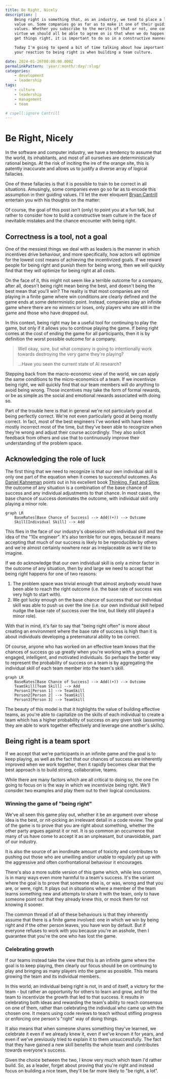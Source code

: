 ```yaml
---
title: Be Right, Nicely
description: |
    Being right is something that, as an industry, we tend to place a lot of
    value on. Some companies go as far as to make it one of their guiding
    values. Whether you subscribe to the merits of that or not, one common
    virtue we should all be able to agree on is that when we do happen to
    get things right, it is important to do so in a constructive manner.

    Today I'm going to spend a bit of time talking about how important
    your reaction to being right is when building a team culture.

date: 2024-01-26T00:00:00.000Z
permalinkPattern: :year/:month/:day/:slug/
categories:
    - development
    - leadership
tags:
    - culture
    - leadership
    - management
    - team

# cspell:ignore Cantrill
---
```


# Be Right, Nicely
In the software and computer industry, we have a tendency to assume that the
world, its inhabitants, and most of all ourselves are deterministically
rational beings. At the risk of inciting the ire of the orange site, this is
patently inaccurate and allows us to justify a diverse array of logical
fallacies.

<!-- more -->

One of these fallacies is that it is possible to train to be correct in
all situations. Amusingly, some companies even go so far as to encode this
assumption in their guiding values. I'll let the ever eloquent
[Bryan Cantrill](https://en.wikipedia.org/wiki/Bryan_Cantrill) entertain
you with his thoughts on the matter:

<YouTube id="9QMGAtxUlAc" :width="800" :height="480" />

Of course, the goal of this post isn't (only) to point you at a fun talk,
but rather to consider how to build a constructive team culture in the face
of inevitable mistakes and the chance encounter with being right.

## Correctness is a tool, not a goal
One of the messiest things we deal with as leaders is the manner in which
incentives drive behaviour, and more specifically, how actors will optimize
for the lowest cost means of achieving the incentivized goals. If we reward
people for being right and punish them for being wrong, then we will quickly
find that they will optimize for being right at all costs.

On the face of it, this might not seem like a terrible outcome for a
company, after all, doesn't being right mean being the best, and doesn't
being the best mean that you'll win? The reality is that most companies are
not playing in a finite game where win conditions are clearly defined and
the game ends at some deterministic point. Instead, companies play an infinite
game where there are no winners or loses, only players who are still in the
game and those who have dropped out.

In this context, being right may be a useful tool for continuing to play
the game, but only if it allows you to continue playing the game. If being
right comes at the cost of ending the game for all participants, then it
is by definition the worst possible outcome for a company.

> Well okay, sure, but what company is going to intentionally work towards
> destroying the very game they're playing?
>
> ...Have you seen the current state of AI research?

Stepping back from the macro-economic view of the world, we can apply the
same conditions to the micro-economics of a team. If we incentivize being
right, we will quickly find that our team members will do anything to avoid
being wrong. Those incentives may take the form of formal rewards, or be as
simple as the social and emotional rewards associated with doing so.

Part of the trouble here is that in general we're not particularly good at
being perfectly correct. We're not even particularly good at being mostly
correct. In fact, most of the best engineers I've worked with have been
mostly incorrect most of the time, but they've been able to recognize when
they're wrong and adjust their course accordingly. They also solicit feedback
from others and use that to continuously improve their understanding of the
problem space.

## Acknowledging the role of luck
The first thing that we need to recognize is that our own individual skill
is only one part of the equation when it comes to successful outcomes. As
[Daniel Kahneman](https://en.wikipedia.org/wiki/Daniel_Kahneman) points out
in his excellent book [Thinking, Fast and Slow](https://en.wikipedia.org/wiki/Thinking,_Fast_and_Slow),
the outcome of any situation is a combination of the base chance of success
and any individual adjustments to that chance. In most cases, the base chance
of success dominates the outcome, with individual skill only playing a minor
role.

```mermaid: A diagram showing that the final outcome of a situation is a combination of the base chance of success and individual skill.
graph LR
    BaseRates[Base Chance of Success] --> Add((+)) --> Outcome
    Skill[Individual Skill] --> Add  
```

This flies in the face of our industry's obsession with individual skill and
the idea of the "10x engineer". It's also terrible for our egos, because it
means accepting that much of our success is likely to be reproducible by
others and we're almost certainly nowhere near as irreplaceable as we'd like
to imagine.

If we do acknowledge that our own individual skill is only a minor factor in
the outcome of any situation, then by and large we need to accept that being
right happens for one of two reasons:

1. The problem space was trivial enough that almost anybody would have been able
   to reach the right outcome (i.e. the base rate of success was very high to start with).
2. We got lucky enough on the base chance of success that our individual skill
   was able to push us over the line (i.e. our own individual skill helped nudge the
   base rate of success over the line, but likely still played a minor role).

With that in mind, it's fair to say that "being right often" is more about
creating an environment where the base rate of success is high than it is
about individuals developing a preternatural ability to be correct.

Of course, anyone who has worked on an effective team knows that the chances
of success go up greatly when you're working with a group of engaged, intelligent,
and motivated individuals. So perhaps the better way to represent the probability
of success on a team is by aggregating the individual skill of each team member
into the team's skill.

```mermaid: A diagram showing that the final outcome of a situation is a combination of the base chance of success and individual skill.
graph LR
    BaseRates[Base Chance of Success] --> Add((+)) --> Outcome
    TeamSkill[Team Skill] --> Add
    Person1[Person 1] --> TeamSkill
    Person2[Person 2] --> TeamSkill
    Person3[Person 3] --> TeamSkill
```

The beauty of this model is that it highlights the value of building effective teams,
as you're able to capitalize on the skills of each individual to create a team which
has a higher probability of success on any given task (assuming they are able to
work together effectively and leverage one another's skills).

## Being right is a team sport
If we accept that we're participants in an infinite game and the goal is to keep
playing, as well as the fact that our chances of success are inherently improved when
we work together, then it rapidly becomes clear that the best approach is to
build strong, collaborative, teams.

While there are many factors which are all critical to doing so, the one I'm going
to focus on is the way in which we incentivize being right. We'll consider two examples
and play them out to their logical conclusions.

### Winning the game of "being right"
We've all seen this game play out, whether it be an argument over whose idea is the
best, or nit-picking an irrelevant detail in a code review. The goal of the game is
to prove that you are right about something, whether the other party argues against
it or not. It is so common an occurrence that many of us have come to accept it as
an unpleasant, but unavoidable, part of our industry.

It is also the source of an inordinate amount of toxicity and contributes to pushing
out those who are unwilling and/or unable to regularly put up with the aggressive
and often confrontational behaviour it encourages.

There's also a more subtle version of this game which, while less common, is in
many ways even more harmful to a team's success. It's the variant where the goal
is to prove that someone else is, or was, wrong and that you are, or were, right.
It plays out in situations where a member of the team learns something new and
attempts to share it with the team, only to have someone point out that they already
knew this, or mock them for not knowing it sooner.

The common thread of all of these behaviours is that they inherently assume that
there is a finite game involved: one in which we win by being right and if the
other person leaves, you have won by default. But if everyone refuses to work with
you because you're an asshole, then I guarantee that you're the one who has lost
the game.

### Celebrating growth
If our teams instead take the view that this is an infinite game where the goal
is to keep playing, then clearly our focus should be on continuing to play and
bringing as many players into the game as possible. This means growing the team
and its individual members.

In this world, an individual being right is not, in and of itself, a victory
for the team - but rather an opportunity for others to learn and grow, and for
the team to incentivize the growth that led to that success. It results in
celebrating both ideas and rewarding the team's ability to reach consensus
on one of them, rather than celebrating the individual who came up with the
chosen one. It means using code reviews to teach without stifling progress
or enforcing one person's "right" way of doing things.

It also means that when someone shares something they've learned, we celebrate
it even if we already knew it, even if we've known it for years, and even if
we've previously tried to explain it to them unsuccessfully. The fact that they
have gained a new skill benefits the whole team and contributes towards everyone's
success.

Given the choice between the two, I know very much which team I'd rather build.
So, as a leader, forget about proving that you're right and instead focus on
building a nice team, they'll be far more likely to "be right, a lot".

